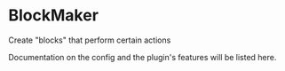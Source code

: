 BlockMaker
==========

Create "blocks" that perform certain actions

Documentation on the config and the plugin's features will be listed here.
